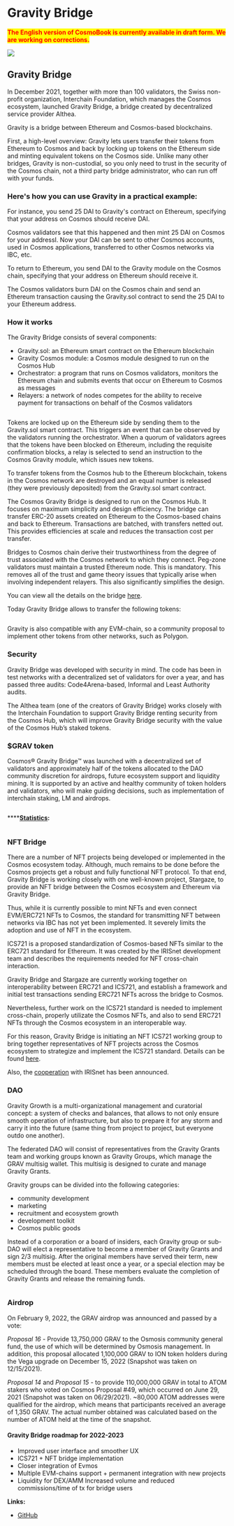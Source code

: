 # Gravity Bridge

<mark style="color:red;">**The English version of CosmoBook is currently available in draft form. We are working on corrections.**</mark>

![](https://img3.teletype.in/files/25/69/2569f548-689e-4733-b6af-97857ab7a2a6.png)

## Gravity Bridge

​​In December 2021, together with more than 100 validators, the Swiss non-profit organization, Interchain Foundation, which manages the Cosmos ecosystem, launched Gravity Bridge, a bridge created by decentralized service provider Althea.

Gravity is a bridge between Ethereum and Cosmos-based blockchains.

First, a high-level overview: Gravity lets users transfer their tokens from Ethereum to Cosmos and back by locking up tokens on the Ethereum side and minting equivalent tokens on the Cosmos side. Unlike many other bridges, Gravity is non-custodial, so you only need to trust in the security of the Cosmos chain, not a third party bridge administrator, who can run off with your funds.

### **Here's how you can use Gravity in a practical example:**

For instance, you send 25 DAI to Gravity's contract on Ethereum, specifying that your address on Cosmos should receive DAI.

Cosmos validators see that this happened and then mint 25 DAI on Cosmos for your addressI. Now your DAI can be sent to other Cosmos accounts, used in Cosmos applications, transferred to other Cosmos networks via IBC, etc.

To return to Ethereum, you send DAI to the Gravity module on the Cosmos chain, specifying that your address on Ethereum should receive it.

The Cosmos validators burn DAI on the Cosmos chain and send an Ethereum transaction causing the Gravity.sol contract to send the 25 DAI to your Ethereum address.

### **How it works**

The Gravity Bridge consists of several components:

* Gravity.sol: an Ethereum smart contract on the Ethereum blockchain
* Gravity Cosmos module: a Cosmos module designed to run on the Cosmos Hub
* Orchestrator: a program that runs on Cosmos validators, monitors the Ethereum chain and submits events that occur on Ethereum to Cosmos as messages
* Relayers: a network of nodes competes for the ability to receive payment for transactions on behalf of the Cosmos validators

<figure><img src="../.gitbook/assets/image (44) (2).png" alt=""><figcaption></figcaption></figure>

Tokens are locked up on the Ethereum side by sending them to the Gravity.sol smart contract. This triggers an event that can be observed by the validators running the orchestrator. When a quorum of validators agrees that the tokens have been blocked on Ethereum, including the requisite confirmation blocks, a relay is selected to send an instruction to the Cosmos Gravity module, which issues new tokens.

To transfer tokens from the Cosmos hub to the Ethereum blockchain, tokens in the Cosmos network are destroyed and an equal number is released (they were previously deposited) from the Gravity.sol smart contract.

The Cosmos Gravity Bridge is designed to run on the Cosmos Hub. It focuses on maximum simplicity and design efficiency. The bridge can transfer ERC-20 assets created on Ethereum to the Cosmos-based chains and back to Ethereum. Transactions are batched, with transfers netted out. This provides efficiencies at scale and reduces the transaction cost per transfer.

Bridges to Cosmos chain derive their trustworthiness from the degree of trust associated with the Cosmos network to which they connect. Peg-zone validators must maintain a trusted Ethereum node. This is mandatory. This removes all of the trust and game theory issues that typically arise when involving independent relayers. This also significantly simplifies the design.

You can view all the details on the bridge [here](https://www.gravitybridge.net/post/how-gravity-works).&#x20;

Today Gravity Bridge allows to transfer the following tokens:

<figure><img src="../.gitbook/assets/image (36) (1).png" alt=""><figcaption></figcaption></figure>

Gravity is also compatible with any EVM-chain, so a community proposal to implement other tokens from other networks, such as Polygon.

### **Security**

Gravity Bridge was developed with security in mind. The code has been in test networks with a decentralized set of validators for over a year, and has passed three audits: Code4Arena-based, Informal and Least Authority audits.&#x20;

The Althea team (one of the creators of Gravity Bridge) works closely with the Interchain Foundation to support Gravity Bridge renting security from the Cosmos Hub, which will improve Gravity Bridge security with the value of the Cosmos Hub’s staked tokens.

### **$GRAV token**

Cosmos® Gravity Bridge™ was launched with a decentralized set of validators and approximately half of the tokens allocated to the DAO community discretion for airdrops, future ecosystem support and liquidity mining. It is supported by an active and healthy community of token holders and validators, who will make guiding decisions, such as implementation of interchain staking, LM and airdrops.

<figure><img src="../.gitbook/assets/image (20) (1).png" alt=""><figcaption></figcaption></figure>

****[**Statistics**](https://monitor.bronbro.io/d/gravity-stats/gravity-stats?orgId=2\&refresh=5s)**:**&#x20;

<figure><img src="../.gitbook/assets/image (17) (1).png" alt=""><figcaption></figcaption></figure>

### **NFT Bridge**

There are a number of NFT projects being developed or implemented in the Cosmos ecosystem today. Although, much remains to be done before the Cosmos projects get a robust and fully functional NFT protocol. To that end, Gravity Bridge is working closely with one well-known project, Stargaze, to provide an NFT bridge between the Cosmos ecosystem and Ethereum via Gravity Bridge.&#x20;

Thus, while it is currently possible to mint NFTs and even connect EVM/ERC721 NFTs to Cosmos, the standard for transmitting NFT between networks via IBC has not yet been implemented. It severely limits the adoption and use of NFT in the ecosystem.&#x20;

ICS721 is a proposed standardization of Cosmos-based NFTs similar to the ERC721 standard for Ethereum. It was created by the IRISnet development team and describes the requirements needed for NFT cross-chain interaction.&#x20;

Gravity Bridge and Stargaze are currently working together on interoperability between ERC721 and ICS721, and establish a framework and initial test transactions sending ERC721 NFTs across the bridge to Cosmos.

Nevertheless, further work on the ICS721 standard is needed to implement cross-chain, properly utilizate the Cosmos NFTs, and also to send ERC721 NFTs through the Cosmos ecosystem in an interoperable way.&#x20;

For this reason, Gravity Bridge is initiating an NFT ICS721 working group to bring together representatives of NFT projects across the Cosmos ecosystem to strategize and implement the ICS721 standard. Details can be found [here](https://www.gravitybridge.net/post/announcing-the-ics721-workgroup).&#x20;

Also, the [cooperation](https://www.gravitybridge.net/post/irisnet-to-integrate-gravity-bridge-providing-eth-cosmos-liquidity) with IRISnet has been announced.

### **DAO**

Gravity Growth is a multi-organizational management and curatorial concept: a system of checks and balances, that allows to not only ensure smooth operation of infrastructure, but also to prepare it for any storm and carry it into the future (same thing from project to project, but everyone outdo one another).&#x20;

The federated DAO will consist of representatives from the Gravity Grants team and working groups known as Gravity Groups, which manage the GRAV multisig wallet. This multisig is designed to curate and manage Gravity Grants.

Gravity groups can be divided into the following categories:&#x20;

* community development
* marketing
* recruitment and ecosystem growth
* development toolkit
* Cosmos public goods

Instead of a corporation or a board of insiders, each Gravity group or sub-DAO will elect a representative to become a member of Gravity Grants and sign 2/3 multisig. After the original members have served their term, new members must be elected at least once a year, or a special election may be scheduled through the board. These members evaluate the completion of Gravity Grants and release the remaining funds.

<figure><img src="../.gitbook/assets/image (1) (1) (2) (1).png" alt=""><figcaption></figcaption></figure>

### **Airdrop**

On February 9, 2022, the GRAV airdrop was announced and passed by a vote:&#x20;

_Proposal 16_ - Provide 13,750,000 GRAV to the Osmosis community general fund, the use of which will be determined by Osmosis management. In addition, this proposal allocated 1,100,000 GRAV to ION token holders during the Vega upgrade on December 15, 2022 (Snapshot was taken on 12/15/2021).&#x20;

_Proposal 14_ and _Proposal 15_ - to provide 110,000,000 GRAV in total to ATOM stakers who voted on Cosmos Proposal #49, which occurred on June 29, 2021 (Snapshot was taken on 06/29/2021). \~80,000 ATOM addresses were qualified for the airdrop, which means that participants received an average of 1,350 GRAV. The actual number obtained was calculated based on the number of ATOM held at the time of the snapshot.

#### Gravity Bridge roadmap for 2022-2023

* Improved user interface and smoother UX
* ICS721 + NFT bridge implementation
* Closer integration of Evmos
* Multiple EVM-chains support + permanent integration with new projects
* Liquidity for DEX/AMM Increased volume and reduced commissions/time of tx for bridge users

**Links:**

* [GitHub](https://github.com/Gravity-Bridge/Gravity-Docs/blob/main/docs/upgrading.md)
